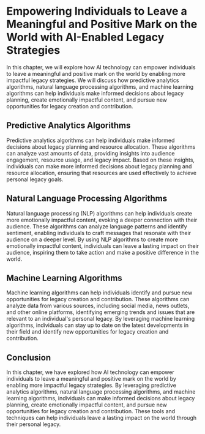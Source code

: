 Empowering Individuals to Leave a Meaningful and Positive Mark on the World with AI-Enabled Legacy Strategies
=======================================================================================================================================================================================

In this chapter, we will explore how AI technology can empower individuals to leave a meaningful and positive mark on the world by enabling more impactful legacy strategies. We will discuss how predictive analytics algorithms, natural language processing algorithms, and machine learning algorithms can help individuals make informed decisions about legacy planning, create emotionally impactful content, and pursue new opportunities for legacy creation and contribution.

Predictive Analytics Algorithms
-------------------------------

Predictive analytics algorithms can help individuals make informed decisions about legacy planning and resource allocation. These algorithms can analyze vast amounts of data, providing insights into audience engagement, resource usage, and legacy impact. Based on these insights, individuals can make more informed decisions about legacy planning and resource allocation, ensuring that resources are used effectively to achieve personal legacy goals.

Natural Language Processing Algorithms
--------------------------------------

Natural language processing (NLP) algorithms can help individuals create more emotionally impactful content, evoking a deeper connection with their audience. These algorithms can analyze language patterns and identify sentiment, enabling individuals to craft messages that resonate with their audience on a deeper level. By using NLP algorithms to create more emotionally impactful content, individuals can leave a lasting impact on their audience, inspiring them to take action and make a positive difference in the world.

Machine Learning Algorithms
---------------------------

Machine learning algorithms can help individuals identify and pursue new opportunities for legacy creation and contribution. These algorithms can analyze data from various sources, including social media, news outlets, and other online platforms, identifying emerging trends and issues that are relevant to an individual's personal legacy. By leveraging machine learning algorithms, individuals can stay up to date on the latest developments in their field and identify new opportunities for legacy creation and contribution.

Conclusion
----------

In this chapter, we have explored how AI technology can empower individuals to leave a meaningful and positive mark on the world by enabling more impactful legacy strategies. By leveraging predictive analytics algorithms, natural language processing algorithms, and machine learning algorithms, individuals can make informed decisions about legacy planning, create emotionally impactful content, and pursue new opportunities for legacy creation and contribution. These tools and techniques can help individuals leave a lasting impact on the world through their personal legacy.
